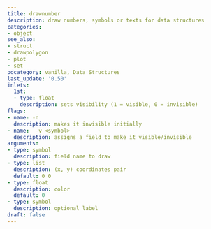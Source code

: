 ```yaml
---
title: drawnumber
description: draw numbers, symbols or texts for data structures
categories:
- object
see_also: 
- struct
- drawpolygon
- plot
- set
pdcategory: vanilla, Data Structures
last_update: '0.50'
inlets:
  1st:
  - type: float
    description: sets visibility (1 = visible, 0 = invisible)
flags:
- name: -n
  description: makes it invisible initially
- name:  -v <symbol>
  description: assigns a field to make it visible/invisible
arguments:
- type: symbol
  description: field name to draw
- type: list
  description: (x, y) coordinates pair 
  default: 0 0
- type: float
  description: color 
  default: 0
- type: symbol
  description: optional label
draft: false
---
```

